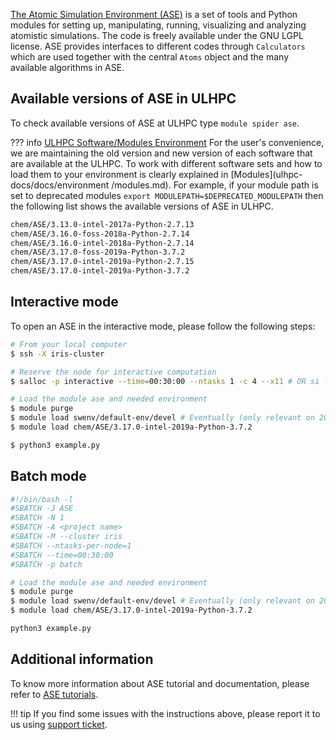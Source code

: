 [The Atomic Simulation Environment (ASE)](https://wiki.fysik.dtu.dk/ase/) is a set of tools and Python
modules for setting up, manipulating, running, visualizing and
analyzing atomistic simulations. The code is freely available
under the GNU LGPL license. ASE provides interfaces to different
codes through `Calculators` which are used together with the
central `Atoms` object and the many available algorithms in ASE.


## Available versions of ASE in ULHPC
To check available versions of ASE at ULHPC type `module spider ase`.

??? info [ULHPC Software/Modules Environment](../../environment/modules.md)
     For the user's convenience, we are maintaining the old
     version and new version of each software that are available at
     the ULHPC. To work with different software sets and how to
     load them to your environment is clearly
     explained in [Modules](ulhpc-docs/docs/environment
     /modules.md). For example, if your module path is set to deprecated modules
     `export MODULEPATH=$DEPRECATED_MODULEPATH` then
     the following list shows the available versions of ASE in ULHPC.
     
```bash
chem/ASE/3.13.0-intel-2017a-Python-2.7.13
chem/ASE/3.16.0-foss-2018a-Python-2.7.14
chem/ASE/3.16.0-intel-2018a-Python-2.7.14
chem/ASE/3.17.0-foss-2019a-Python-3.7.2
chem/ASE/3.17.0-intel-2019a-Python-2.7.15
chem/ASE/3.17.0-intel-2019a-Python-3.7.2
```

## Interactive mode
To open an ASE in the interactive mode, please follow the following steps:

```bash
# From your local computer
$ ssh -X iris-cluster

# Reserve the node for interactive computation
$ salloc -p interactive --time=00:30:00 --ntasks 1 -c 4 --x11 # OR si --x11 [...]

# Load the module ase and needed environment
$ module purge
$ module load swenv/default-env/devel # Eventually (only relevant on 2019a software environment) 
$ module load chem/ASE/3.17.0-intel-2019a-Python-3.7.2

$ python3 example.py
```

## Batch mode
```bash
#!/bin/bash -l
#SBATCH -J ASE
#SBATCH -N 1
#SBATCH -A <project name>
#SBATCH -M --cluster iris 
#SBATCH --ntasks-per-node=1
#SBATCH --time=00:30:00
#SBATCH -p batch

# Load the module ase and needed environment
$ module purge
$ module load swenv/default-env/devel # Eventually (only relevant on 2019a software environment) 
$ module load chem/ASE/3.17.0-intel-2019a-Python-3.7.2

python3 example.py
```

## Additional information
To know more information about ASE tutorial and documentation,
please refer to [ASE tutorials](https://wiki.fysik.dtu.dk/ase/tutorials/tutorials.html).

!!! tip
    If you find some issues with the instructions above,
    please report it to us using [support ticket](https://hpc.uni.lu/support).
    
